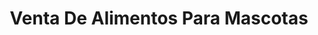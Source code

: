 ---
title: "Venta De Alimentos Para Mascotas"
url: /71980/venta-de-alimentos-para-mascotas/
shop: agraria
---